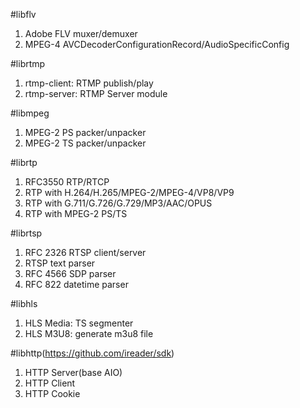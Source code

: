 #libflv
1. Adobe FLV muxer/demuxer
2. MPEG-4 AVCDecoderConfigurationRecord/AudioSpecificConfig

#librtmp
1. rtmp-client: RTMP publish/play
2. rtmp-server: RTMP Server module

#libmpeg
1. MPEG-2 PS packer/unpacker
2. MPEG-2 TS packer/unpacker

#librtp
1. RFC3550 RTP/RTCP
2. RTP with H.264/H.265/MPEG-2/MPEG-4/VP8/VP9
2. RTP with G.711/G.726/G.729/MP3/AAC/OPUS
3. RTP with MPEG-2 PS/TS

#librtsp
1. RFC 2326 RTSP client/server
2. RTSP text parser
3. RFC 4566 SDP parser
4. RFC 822 datetime parser

#libhls
1. HLS Media: TS segmenter
2. HLS M3U8: generate m3u8 file

#libhttp(https://github.com/ireader/sdk)
1. HTTP Server(base AIO)
2. HTTP Client
3. HTTP Cookie
